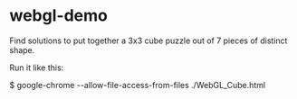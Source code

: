 # webgl-demo

Find solutions to put together a 3x3 cube puzzle out of 7 pieces of distinct shape.

Run it like this:

$ google-chrome --allow-file-access-from-files ./WebGL_Cube.html
